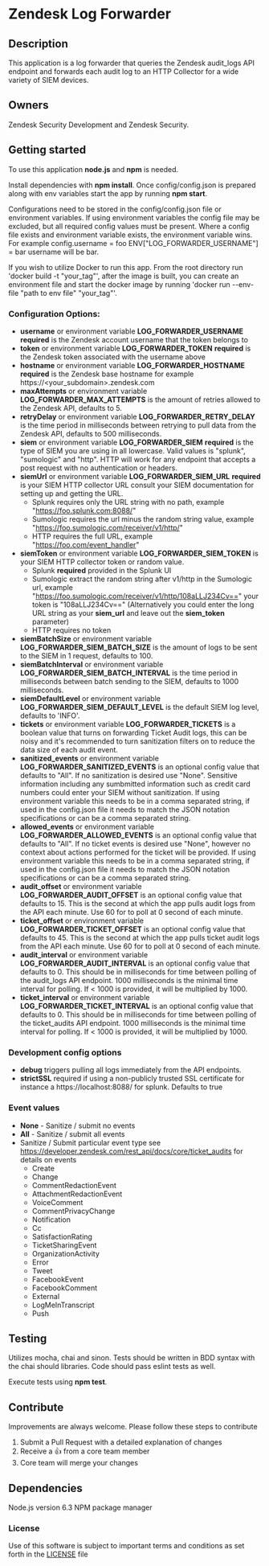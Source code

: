 # Zendesk Log Forwarder

## Description
This application is a log forwarder that queries the Zendesk audit_logs
API endpoint and forwards each audit log to an HTTP Collector for a
wide variety of SIEM devices.

## Owners
Zendesk Security Development and Zendesk Security.

## Getting started
To use this application **node.js** and **npm** is needed.

Install dependencies with **npm install**.
Once config/config.json is prepared along with env variables start the app by
running **npm start**.

Configurations need to be stored in the config/config.json file or environment
variables.  If using environment variables the config file may be excluded, but
all required config values must be present.  Where a config file exists and
environment variable exists, the environment variable wins.  For example
config.username = foo ENV["LOG_FORWARDER_USERNAME"] = bar username will be bar.

If you wish to utilize Docker to run this app.  From the root directory run
'docker build -t "your_tag"', after the image is built, you can create an 
environment file and start the docker image by running 
'docker run --env-file "path to env file" "your_tag"'.

### Configuration Options:
* **username** or environment variable **LOG_FORWARDER_USERNAME** **required** 
is the Zendesk account username that the token belongs to
* **token** or environment variable **LOG_FORWARDER_TOKEN** **required** is the 
Zendesk token associated with the username above
* **hostname** or environment variable **LOG_FORWARDER_HOSTNAME** **required** 
is the Zendesk base hostname for example https://<your_subdomain>.zendesk.com
* **maxAttempts** or environment variable **LOG_FORWARDER_MAX_ATTEMPTS**
is the amount of retries allowed to the Zendesk API, defaults to 5.
* **retryDelay** or environment variable **LOG_FORWARDER_RETRY_DELAY** is the
time period in milliseconds between retrying to pull data from the Zendesk API,
defaults to 500 milliseconds.
* **siem** or environment variable **LOG_FORWARDER_SIEM**  **required** is the 
type of SIEM you are using in all lowercase.  Valid values is "splunk", 
"sumologic" and "http".  HTTP will work for any endpoint that accepts a post 
request with no authentication or headers.
* **siemUrl** or environment variable **LOG_FORWARDER_SIEM_URL** **required** 
is your SIEM HTTP collector URL consult your SIEM documentation for setting up 
and getting the URL.
  * Splunk requires only the URL string with no path, example
  "https://foo.splunk.com:8088/"
  * Sumologic requires the url minus the random string value, example
  "https://foo.sumologic.com/receiver/v1/http/"
  * HTTP requires the full URL, example "https://foo.com/event_handler"
* **siemToken** or environment variable **LOG_FORWARDER_SIEM_TOKEN** is your
SIEM HTTP collector token or random value.
  * Splunk **required** provided in the Splunk UI
  * Sumologic extract the random string after v1/http in the Sumologic url,
  example "https://foo.sumologic.com/receiver/v1/http/108aLLJ234Cv==" your
  token is "108aLLJ234Cv==" (Alternatively you could enter the long URL string
  as your **siem_url** and leave out the **siem_token** parameter)
  * HTTP requires no token
* **siemBatchSize** or environment variable **LOG_FORWARDER_SIEM_BATCH_SIZE**
is the amount of logs to be sent to the SIEM in 1 request, defaults to 100.
* **siemBatchInterval** or environment variable
**LOG_FORWARDER_SIEM_BATCH_INTERVAL** is the time period in milliseconds
between batch sending to the SIEM, defaults to 1000 milliseconds.
* **siemDefaultLevel** or environment variable
**LOG_FORWARDER_SIEM_DEFAULT_LEVEL** is the default SIEM log level, defaults
to 'INFO'.
* **tickets** or environment variable **LOG_FORWARDER_TICKETS** is a boolean
value that turns on forwarding Ticket Audit logs, this can be noisy and it's
recommended to turn sanitization filters on to reduce the data size of each
audit event.
* **sanitized_events** or environment variable **LOG_FORWARDER_SANITIZED_EVENTS**
is an optional config value that defaults to "All".  If no sanitization is
desired use "None".  Sensitive information including any sumbmitted information
such as credit card numbers could enter your SIEM without sanitization.  If
using environment variable this needs to be in a comma separated string, if
used in the config.json file it needs to match the JSON notation specifications
or can be a comma separated string.
* **allowed_events** or environment variable **LOG_FORWARDER_ALLOWED_EVENTS**
is an optional config value that defaults to "All".  If no ticket events is
desired use "None", however no context about actions performed for the ticket
will be provided.  If using environment variable this needs to be in a comma
separated string, if used in the config.json file it needs to match the JSON
notation specifications or can be a comma separated string.
* **audit_offset** or environment variable **LOG_FORWARDER_AUDIT_OFFSET** is an
optional config value that defaults to 15.  This is the second at which the app
pulls audit logs from the API each minute.  Use 60 for to poll at 0 second of
each minute.
* **ticket_offset** or environment variable **LOG_FORWARDER_TICKET_OFFSET** is
an optional config value that defaults to 45.  This is the second at which the
app pulls ticket audit logs from the API each minute.  Use 60 for to poll at 0
second of each minute.
* **audit_interval** or environment variable **LOG_FORWARDER_AUDIT_INTERVAL**
is an optional config value that defaults to 0.  This should be in milliseconds
for time between polling of the audit_logs API endpoint.  1000 milliseconds is
the minimal time interval for polling.  If < 1000 is provided, it will be
multiplied by 1000.
* **ticket_interval** or environment variable **LOG_FORWARDER_TICKET_INTERVAL**
is an optional config value that defaults to 0.  This should be in milliseconds
for time between polling of the ticket_audits API endpoint.  1000 milliseconds
is the minimal time interval for polling.  If < 1000 is provided, it will be
multiplied by 1000.

### Development config options
* **debug** triggers pulling all logs immediately from the API endpoints.
* **strictSSL** required if using a non-publicly trusted SSL certificate for
instance a https://localhost:8088/ for splunk.  Defaults to true

### Event values
* **None** - Sanitize / submit no events
* **All** - Sanitize / submit all events
* Sanitize / Submit particular event type see
https://developer.zendesk.com/rest_api/docs/core/ticket_audits for
details on events
  * Create
  * Change
  * CommentRedactionEvent
  * AttachmentRedactionEvent
  * VoiceComment
  * CommentPrivacyChange
  * Notification
  * Cc
  * SatisfactionRating
  * TicketSharingEvent
  * OrganizationActivity
  * Error
  * Tweet
  * FacebookEvent
  * FacebookComment
  * External
  * LogMeInTranscript
  * Push

## Testing
Utilizes mocha, chai and sinon.  Tests should be written in BDD syntax with the
chai should libraries.  Code should pass eslint tests as well.  

Execute tests using **npm test**.

## Contribute
Improvements are always welcome. Please follow these steps to contribute

1. Submit a Pull Request with a detailed explanation of changes
1. Receive a :+1: from a core team member
1. Core team will merge your changes

## Dependencies
Node.js version 6.3
NPM package manager

### License
Use of this software is subject to important terms and conditions as
set forth in the [LICENSE](LICENSE) file
